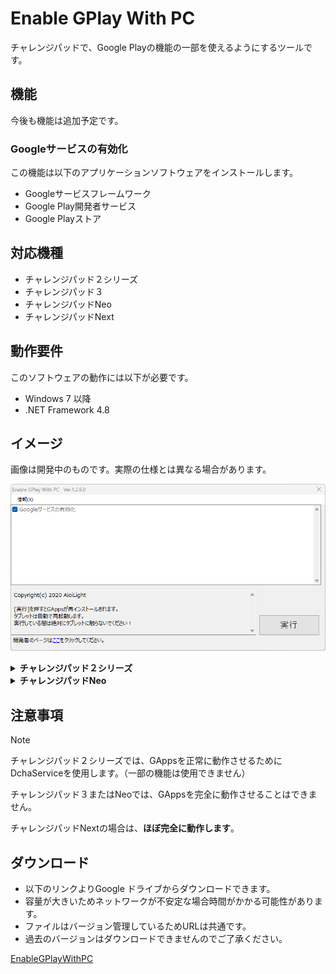 # Enable GPlay With PC

チャレンジパッドで、Google Playの機能の一部を使えるようにするツールです。

## 機能

今後も機能は追加予定です。

### Googleサービスの有効化

この機能は以下のアプリケーションソフトウェアをインストールします。

- Googleサービスフレームワーク
- Google Play開発者サービス
- Google Playストア

## 対応機種

- チャレンジパッド２シリーズ
- チャレンジパッド３
- チャレンジパッドNeo
- チャレンジパッドNext

## 動作要件

このソフトウェアの動作には以下が必要です。

- Windows 7 以降
- .NET Framework 4.8

## イメージ

画像は開発中のものです。実際の仕様とは異なる場合があります。

[![](images/screenshot-03.png)](#)

<details><summary><b>チャレンジパッド２シリーズ</b></summary>
  
  <a href="#"><img src="images/screenshot-02.png" height="400"></a>
  
</details>

<details><summary><b>チャレンジパッドNeo</b></summary>

  <a href="#"><img src="images/screenshot-01.png" height="400"></a>

</details>

## 注意事項

> [!NOTE]
> チャレンジパッド２シリーズでは、GAppsを正常に動作させるためにDchaServiceを使用します。（一部の機能は使用できません）
> 
> チャレンジパッド３またはNeoでは、GAppsを完全に動作させることはできません。
> 
> チャレンジパッドNextの場合は、**ほぼ完全に動作します**。

## ダウンロード

- 以下のリンクよりGoogle ドライブからダウンロードできます。
- 容量が大きいためネットワークが不安定な場合時間がかかる可能性があります。
- ファイルはバージョン管理しているためURLは共通です。
- 過去のバージョンはダウンロードできませんのでご了承ください。

[EnableGPlayWithPC](https://drive.usercontent.google.com/download?id=1TpoUzxpshhr7mFDoYffArNWFo9tCWsBD)
